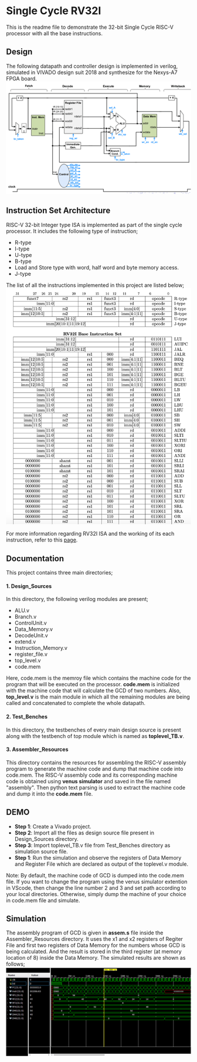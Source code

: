 # Single Cycle RV32I
This is the readme file to demonstrate the 32-bit Single Cycle RISC-V processor with all the base instructions.

## Design
The following datapath and controller design is implemented in verilog, simulated in VIVADO design suit 2018 and synthesize for the Nexys-A7 FPGA board.
![fig1](SC_RV32I.png)

## Instruction Set Architecture
RISC-V 32-bit Integer type ISA is implemented as part of the single cycle processor. It includes the following type of instruction;
* R-type
* I-type 
* U-type
* B-type
* Load and Store type with word, half word and byte memory access.
* J-type

The list of all the instructions implemented in this project are listed below;
![](Assembly_instructions.png)

For more information regarding RV32I ISA and the working of its each instruction, refer to this [page](https://msyksphinz-self.github.io/riscv-isadoc/html/rvi.html#).

## Documentation
This project contains three main directories;
#### 1. Design_Sources
In this directory, the following verilog modules are present;
* ALU.v
* Branch.v
* ControlUnit.v
* Data_Memory.v
* DecodeUnit.v
* extend.v
* Instruction_Memory.v
* register_file.v
* top_level.v
* code.mem

Here, code.mem is the memroy file which contains the machine code for the program that will be executed on the processor. **code.mem** is initialized with the machine code that will calculate the GCD of two numbers. Also, **top_level.v** is the main module in which all the remaining modules are being called and concatenated to complete the whole datapath.

#### 2. Test_Benches
In this directory, the testbenches of every main design source is present along with the testbench of top module which is named as **toplevel_TB.v**. 

#### 3. Assembler_Resources
This directory contains the resources for assembling the RISC-V assembly program to generate the machine code and dump that machine code into code.mem. The RISC-V assembly code and its corresponding machine code is obtained using **venus simulator** and saved in the file named "assembly". Then python text parsing is used to extract the machine code and dump it into the **code.mem** file.

## DEMO
* **Step 1**: Create a Vivado project.
* **Step 2**: Import all the files as design source file present in Design_Sources directory.
* **Step 3**: Import toplevel_TB.v file from Test_Benches directory as simulation source file.
* **Step 1**: Run the simulation and observe the registers of Data Memory and Register File which are declared as output of the toplevel.v module.

Note: By default, the machine code of GCD is dumped into the code.mem file. If you want to change the program using the venus simulator extention in VScode, then change the line number 2 and 3 and set path according to your local directories. Otherwise, simply dump the machine of your choice in code.mem file and simulate.

## Simulation
The assembly program of GCD is given in **assem.s** file inside the Assembler_Resources directory. It uses the x1 and x2 registers of Regiter File and first two registers of Data Memory for the numbers whose GCD is being calculated. And the result is stored in the third register (at memory location of 8) inside the Data Memory. 
The simulated results are shown as follows;
![](Simulation.png)